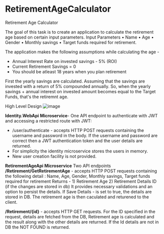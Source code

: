 # RetirementAgeCalculator
Retirement Age Calculator


The goal of this task is to create an application to calculate the retirement age based on certain input parameters.
Input Parameters
•	Name
•	Age
•	Gender 
•	Monthly savings 
•	Target funds required for retirement. 

The application makes the following assumptions while calculating the age -

- Annual Interest Rate on invested savings - 5% (ROI)
- Current Retirement Savings = 0
- You should be atleast 18 years when you plan retirement

First the yearly savings are calculated.
Assuming that the savings are invested with a return of 5% compounded annually.
So, when the yearly savings + annual interest on invested amount becomes equal to the Target Funds, that's the retiremnt age.


High Level Design
![image](https://user-images.githubusercontent.com/106247411/170268629-41f51c95-f3c0-42d6-b061-8c2b9e687ef1.png)

**Identity.WebApi Microservice**-
One API endpoint to authenticate with JWT and accessing a restricted route with JWT:

- /user/authenticate - accepts HTTP POST requests containing the username and password in the body. If the username and password are correct then a JWT authentication token and the user details are returned.
- For simplicity the identity microservice stores the users in memory. 
- New user creation facility is not provided.

**RetirementAgeApi Microservice**
Two API endpoints 
**/Retirement/GetRetirementAge** - accepts HTTP  POST requests containing the following detail : Name,	Age, Gender,	Monthly savings, Target funds required for retirement
  Returns - 1) Retirement Age
            2) Retirement Details ID (if the changes are stored in db)
 It provides necessary validations and an option to persist the details. If Save Details - is set to true, the details are stored in DB. The retirement age is then caculated and returened to the client.
     
      
**/Retirement/{id}** - accepts HTTP GET requests. For the ID specified in the request, details are fetched from the DB, Retirement age is calculated and the result along with the other details are returned. If the Id details are not in DB the NOT FOUND is returned.

